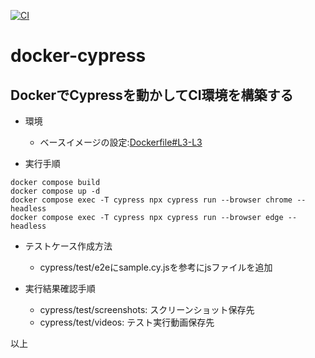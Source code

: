[![CI](https://github.com/jumborin/docker-cypress/actions/workflows/ci.yml/badge.svg)](https://github.com/jumborin/docker-cypress/actions/workflows/ci.yml)

# docker-cypress

## DockerでCypressを動かしてCI環境を構築する

* 環境
  * ベースイメージの設定:[Dockerfile#L3-L3](./cypress/Dockerfile#L3-L3)

* 実行手順
```
docker compose build 
docker compose up -d
docker compose exec -T cypress npx cypress run --browser chrome --headless
docker compose exec -T cypress npx cypress run --browser edge --headless
```
* テストケース作成方法
  * cypress/test/e2eにsample.cy.jsを参考にjsファイルを追加

* 実行結果確認手順
  * cypress/test/screenshots: スクリーンショット保存先
  * cypress/test/videos: テスト実行動画保存先

以上
